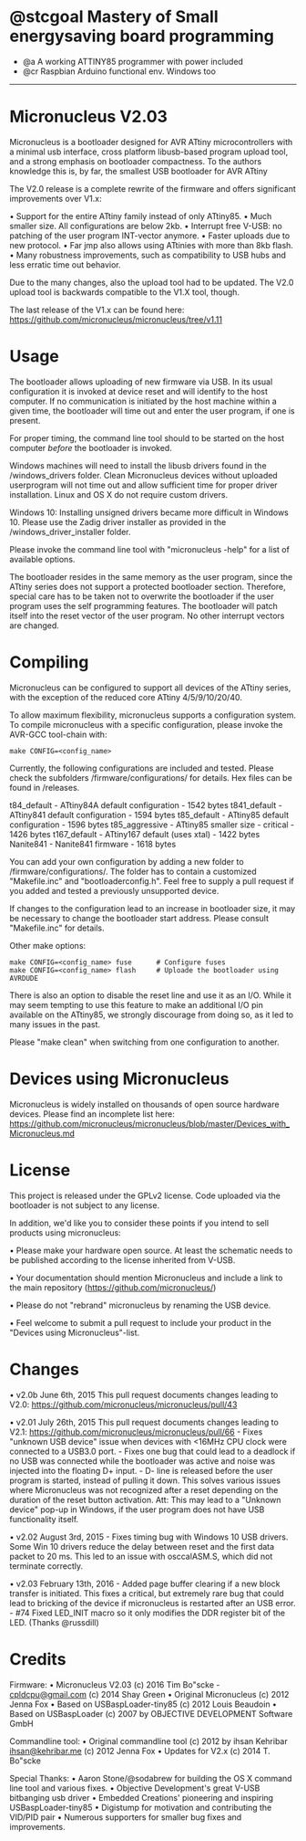 # @stcgoal Mastery of Small energysaving board programming
* @a A working ATTINY85 programmer with power included
* @cr Raspbian Arduino functional env.  Windows too
----
Micronucleus V2.03
==================

Micronucleus is a bootloader designed for AVR ATtiny microcontrollers with a minimal usb interface, cross platform libusb-based program upload tool, and a strong emphasis on bootloader compactness. To the authors knowledge this is, by far, the smallest USB bootloader for AVR ATtiny

The V2.0 release is a complete rewrite of the firmware and offers significant improvements over V1.x:

 • Support for the entire ATtiny family instead of only ATtiny85.
 • Much smaller size. All configurations are below 2kb.
 • Interrupt free V-USB: no patching of the user program INT-vector anymore.
 • Faster uploads due to new protocol.
 • Far jmp also allows using ATtinies with more than 8kb flash.
 • Many robustness improvements, such as compatibility to USB hubs and 
   less erratic time out behavior.
 
Due to the many changes, also the upload tool had to be updated. The V2.0 upload tool is backwards compatible to the V1.X tool, though.

The last release of the V1.x can be found here: https://github.com/micronucleus/micronucleus/tree/v1.11


Usage
=====

The bootloader allows uploading of new firmware via USB. In its usual configuration it is invoked at device reset and will identify to the host computer. If no communication is initiated by the host machine within a given time, the bootloader will time out and enter the user program, if one is present. 

For proper timing, the command line tool should to be started on the host computer _before_ the bootloader is invoked.

Windows machines will need to install the libusb drivers found in the /windows_drivers folder.  Clean Micronucleus devices without uploaded userprogram will not time out and allow sufficient time for proper driver installation. Linux and OS X do not require custom drivers.

Windows 10: Installing unsigned drivers became more difficult in Windows 10. Please use the Zadig driver installer as provided in the /windows_driver_installer folder.

Please invoke the command line tool with "micronucleus -help" for a list of available options.

The bootloader resides in the same memory as the user program, since the ATtiny series does not support a protected bootloader section. Therefore, special care has to be taken not to overwrite the bootloader if the user program uses the self programming features. The bootloader will patch itself into the reset vector of the user program. No other interrupt vectors are changed.

Compiling
=========

Micronucleus can be configured to support all devices of the ATtiny series, with the exception of the reduced core ATtiny 4/5/9/10/20/40.

To allow maximum flexibility, micronucleus supports a configuration system. To compile micronucleus with a specific configuration, please invoke the AVR-GCC tool-chain with:

    make CONFIG=<config_name>

Currently, the following configurations are included and tested. Please check the subfolders /firmware/configurations/ for details. Hex files can be found in /releases.

t84_default     -   ATtiny84A default configuration     -   1542 bytes
t841_default    -   ATtiny841 default configuration     -   1594 bytes
t85_default     -   ATtiny85  default configuration     -   1596 bytes
t85_aggressive  -   ATtiny85  smaller size - critical   -   1426 bytes
t167_default    -   ATtiny167 default (uses xtal)       -   1422 bytes
Nanite841       -   Nanite841 firmware                  -   1618 bytes

You can add your own configuration by adding a new folder to /firmware/configurations/. The folder has to contain a customized "Makefile.inc" and "bootloaderconfig.h". Feel free to supply a pull request if you added and tested a previously unsupported device.

If changes to the configuration lead to an increase in bootloader size, it may be necessary to change the bootloader start address. Please consult "Makefile.inc" for details.

Other make options:

    make CONFIG=<config_name> fuse   	# Configure fuses
    make CONFIG=<config_name> flash  	# Uploade the bootloader using AVRDUDE
    
There is also an option to disable the reset line and use it as an I/O. While it may seem tempting to use this feature to make an additional I/O pin available on the ATtiny85, we strongly discourage from doing so, as it led to many issues in the past.

Please "make clean" when switching from one configuration to another.


Devices using Micronucleus
==========================

Micronucleus is widely installed on thousands of open source hardware devices. Please find an incomplete list here:
https://github.com/micronucleus/micronucleus/blob/master/Devices_with_Micronucleus.md

 
License
=======

This project is released under the GPLv2 license. Code uploaded via the bootloader is not subject to any license.

In addition, we'd like you to consider these points if you intend to sell products using micronucleus:

 • Please make your hardware open source. At least the schematic needs to be 
   published according to the license inherited from V-USB.
   
 • Your documentation should mention Micronucleus and include a link to the 
   main repository (https://github.com/micronucleus/)
   
 • Please do not "rebrand" micronucleus by renaming the USB device.
 
 • Feel welcome to submit a pull request to include your product in the
   "Devices using Micronucleus"-list. 

   
Changes 
=======


 • v2.0b  June 6th, 2015
    This pull request documents changes leading to V2.0: https://github.com/micronucleus/micronucleus/pull/43
 
 • v2.01 July 26th, 2015
    This pull request documents changes leading to V2.1: https://github.com/micronucleus/micronucleus/pull/66
    - Fixes "unknown USB device" issue when devices with <16MHz CPU clock were 
      connected to a USB3.0 port.
    - Fixes one bug that could lead to a deadlock if no USB was connected 
      while the bootloader was active and noise was injected into the floating D+ input.
    - D- line is released before the user program is started, instead of pulling it 
      down. This solves various issues where Micronucleus was not recognized after a 
      reset depending on the duration of the reset button activation. Att: This may 
      lead to a "Unknown device" pop-up in Windows, if the user program does not have 
      USB functionality itself. 
      
• v2.02 August 3rd, 2015
    - Fixes timing bug with Windows 10 USB drivers. Some Win 10 drivers reduce the
      delay between reset and the first data packet to 20 ms. This led to an issue 
      with osccalASM.S, which did not terminate correctly.

• v2.03 February 13th, 2016
    - Added page buffer clearing if a new block transfer is initiated. This fixes a 
      critical, but extremely rare bug that could lead to bricking of the
      device if micronucleus is restarted after an USB error.       
    - #74 Fixed LED_INIT macro so it only modifies the DDR register bit of the LED.
      (Thanks @russdill)
 
Credits
=======

Firmware:
 • Micronucleus V2.03            (c) 2016 Tim Bo"scke - cpldcpu@gmail.com
                                 (c) 2014 Shay Green
 • Original Micronucleus         (c) 2012 Jenna Fox
 • Based on USBaspLoader-tiny85  (c) 2012 Louis Beaudoin
 • Based on USBaspLoader         (c) 2007 by OBJECTIVE DEVELOPMENT Software GmbH
 
Commandline tool:
 • Original commandline tool     (c) 2012 by ihsan Kehribar <ihsan@kehribar.me>
                                 (c) 2012 Jenna Fox
 • Updates for V2.x              (c) 2014 T. Bo"scke

Special Thanks:
 • Aaron Stone/@sodabrew for building the OS X command line tool and various fixes.
 • Objective Development's great V-USB bitbanging usb driver
 • Embedded Creations' pioneering and inspiring USBaspLoader-tiny85
 • Digistump for motivation and contributing the VID/PID pair
 • Numerous supporters for smaller bug fixes and improvements.
